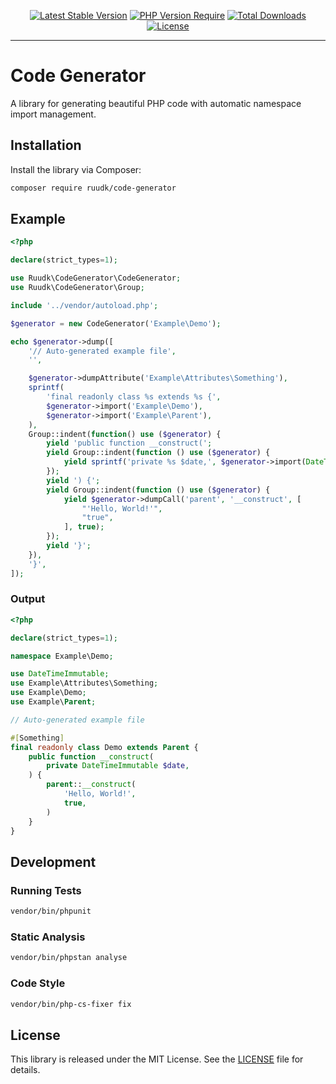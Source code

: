 <p align="center">
    <a href="https://packagist.org/packages/ruudk/code-generator"><img src="https://poser.pugx.org/ruudk/code-generator/v?style=for-the-badge" alt="Latest Stable Version"></a>
    <a href="https://packagist.org/packages/ruudk/code-generator"><img src="https://poser.pugx.org/ruudk/code-generator/require/php?style=for-the-badge" alt="PHP Version Require"></a>
    <a href="https://packagist.org/packages/ruudk/code-generator"><img src="https://poser.pugx.org/ruudk/code-generator/downloads?style=for-the-badge" alt="Total Downloads"></a>
    <a href="https://packagist.org/packages/ruudk/code-generator"><img src="https://poser.pugx.org/ruudk/code-generator/license?style=for-the-badge" alt="License"></a>
</p>

------

# Code Generator

A library for generating beautiful PHP code with automatic namespace import management.

## Installation

Install the library via Composer:

```bash
composer require ruudk/code-generator
```

## Example

```php
<?php

declare(strict_types=1);

use Ruudk\CodeGenerator\CodeGenerator;
use Ruudk\CodeGenerator\Group;

include '../vendor/autoload.php';

$generator = new CodeGenerator('Example\Demo');

echo $generator->dump([
    '// Auto-generated example file',
    '',

    $generator->dumpAttribute('Example\Attributes\Something'),
    sprintf(
        'final readonly class %s extends %s {',
        $generator->import('Example\Demo'),
        $generator->import('Example\Parent'),
    ),
    Group::indent(function() use ($generator) {
        yield 'public function __construct(';
        yield Group::indent(function () use ($generator) {
            yield sprintf('private %s $date,', $generator->import(DateTimeImmutable::class));
        });
        yield ') {';
        yield Group::indent(function () use ($generator) {
            yield $generator->dumpCall('parent', '__construct', [
                "'Hello, World!'",
                "true",
            ], true);
        });
        yield '}';
    }),
    '}',
]);
```

### Output

```php
<?php

declare(strict_types=1);

namespace Example\Demo;

use DateTimeImmutable;
use Example\Attributes\Something;
use Example\Demo;
use Example\Parent;

// Auto-generated example file

#[Something]
final readonly class Demo extends Parent {
    public function __construct(
        private DateTimeImmutable $date,
    ) {
        parent::__construct(
            'Hello, World!',
            true,
        )
    }
}

```

## Development

### Running Tests

```bash
vendor/bin/phpunit
```

### Static Analysis

```bash
vendor/bin/phpstan analyse
```

### Code Style

```bash
vendor/bin/php-cs-fixer fix
```

## License

This library is released under the MIT License. See the [LICENSE](LICENSE) file for details.
